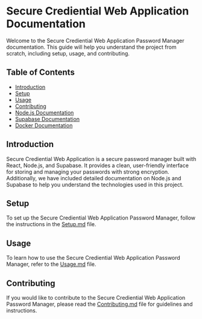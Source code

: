 # Secure Crediential Web Application Documentation

Welcome to the Secure Crediential Web Application Password Manager documentation. This guide will help you understand the project from scratch, including setup, usage, and contributing.

## Table of Contents

- [Introduction](#introduction)
- [Setup](#setup)
- [Usage](#usage)
- [Contributing](#contributing)
- [Node.js Documentation](NodeJS.md)
- [Supabase Documentation](Supabase.md)
- [Docker Documentation](Docker.md)

## Introduction

Secure Crediential Web Application is a secure password manager built with React, Node.js, and Supabase. It provides a clean, user-friendly interface for storing and managing your passwords with strong encryption. Additionally, we have included detailed documentation on Node.js and Supabase to help you understand the technologies used in this project.

## Setup

To set up the Secure Crediential Web Application Password Manager, follow the instructions in the [Setup.md](Setup.md) file.

## Usage

To learn how to use the Secure Crediential Web Application Password Manager, refer to the [Usage.md](Usage.md) file.

## Contributing

If you would like to contribute to the Secure Crediential Web Application Password Manager, please read the [Contributing.md](Contributing.md) file for guidelines and instructions.
